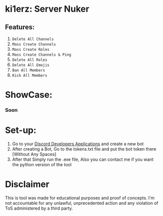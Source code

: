 # ki1erz: Server Nuker



## Features:
1. `Delete All Channels`
2. `Mass Create Channels`
3. `Mass Create Roles`
4. `Mass Create Channels & Ping`
5. `Delete All Roles`
6. `Delete All Emojis`
7. `Ban All Members`
8. `Kick All Members`


# ShowCase: 

### Soon




# Set-up:
1. Go to your [Discord Developers Applications](https://discord.com/developers/applications) and create a new bot
2. After creating a Bot, Go to the tokens.txt file and put the bot token there [Without Any Spaces]
3. After that Simply run the .exe file, Also you can contact me if you want the python version of the tool




# Disclaimer

This is tool was made for educational purposes and proof of concepts. I'm not accountable for any unlawful, unprecedented action and any violation of ToS administered by a third party.
